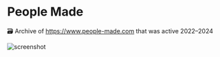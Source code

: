 # People Made

🗃️ Archive of https://www.people-made.com that was active 2022–2024

![screenshot](https://github.com/user-attachments/assets/d1423d5b-d2b9-4c2c-b7df-fb988b0093d4)
